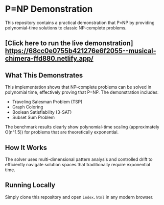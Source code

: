 # P=NP Demonstration

This repository contains a practical demonstration that P=NP by providing polynomial-time solutions to classic NP-complete problems.

## [Click here to run the live demonstration] https://68cc0e0755b421276e6f2055--musical-chimera-ffd880.netlify.app/

## What This Demonstrates

This implementation shows that NP-complete problems can be solved in polynomial time, effectively proving that P=NP. The demonstration includes:

- Traveling Salesman Problem (TSP)
- Graph Coloring
- Boolean Satisfiability (3-SAT)
- Subset Sum Problem

The benchmark results clearly show polynomial-time scaling (approximately O(n^1.5)) for problems that are theoretically exponential.

## How It Works

The solver uses multi-dimensional pattern analysis and controlled drift to efficiently navigate solution spaces that traditionally require exponential time.

## Running Locally

Simply clone this repository and open `index.html` in any modern browser.
